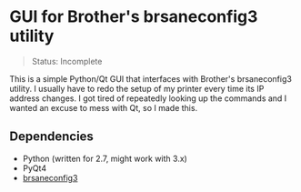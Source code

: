GUI for Brother's brsaneconfig3 utility
=====
> Status: Incomplete

This is a simple Python/Qt GUI that interfaces with Brother's brsaneconfig3 utility. I usually have to redo the setup of my printer every time its IP address changes. I got tired of repeatedly looking up the commands and I wanted an excuse to mess with Qt, so I made this.

Dependencies
-----
* Python (written for 2.7, might work with 3.x)
* PyQt4
* [brsaneconfig3](http://welcome.solutions.brother.com/bsc/public_s/id/linux/en/instruction_scn1.html)